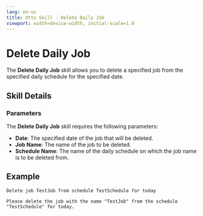 ```yaml
---
lang: en-us
title: Otto Skill - Delete Daily Job
viewport: width=device-width, initial-scale=1.0
---
```


# Delete Daily Job

The **Delete Daily Job** skill allows you to delete a specified job from the specified daily schedule for the specified date.

## Skill Details

### Parameters

The **Delete Daily Job** skill requires the following parameters:

- **Date**: The specified date of the job that will be deleted.
- **Job Name**: The name of the job to be deleted.
- **Schedule Name**: The name of the daily schedule on which the job name is to be deleted from.

## Example

`Delete job TestJob from schedule TestSchedule for today`

`Please delete the job with the name "TestJob" from the schedule "TestSchedule" for today.`

